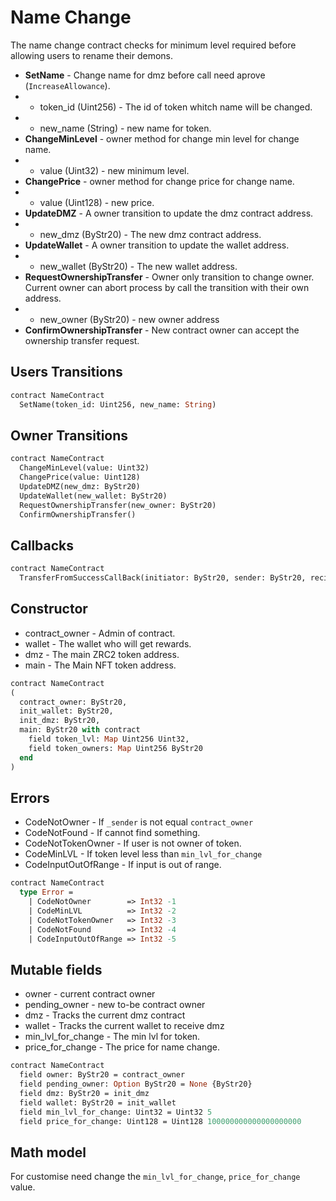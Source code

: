 # Name Change

The name change contract checks for minimum level required before allowing users to rename their demons.

 * **SetName** - Change name for dmz before call need aprove (`IncreaseAllowance`).
 * - token_id (Uint256) - The id of token whitch name will be changed.
 * - new_name (String) - new name for token.
 * **ChangeMinLevel** - owner method for change min level for change name.
 * - value (Uint32) - new minimum level.
 * **ChangePrice** - owner method for change price for change name.
 * - value (Uint128) - new price.
 * **UpdateDMZ** - A owner transition to update the dmz contract address.
 * - new_dmz (ByStr20) - The new dmz contract address.
 * **UpdateWallet** - A owner transition to update the wallet address.
 * - new_wallet (ByStr20) - The new wallet address.
 * **RequestOwnershipTransfer** - Owner only transition to change owner. Current owner can abort process by call the transition with their own address.
 * - new_owner (ByStr20) - new owner address
 * **ConfirmOwnershipTransfer** - New contract owner can accept the ownership transfer request.

## Users Transitions
```Ocaml
contract NameContract
  SetName(token_id: Uint256, new_name: String)
```

## Owner Transitions
```Ocaml
contract NameContract
  ChangeMinLevel(value: Uint32)
  ChangePrice(value: Uint128)
  UpdateDMZ(new_dmz: ByStr20)
  UpdateWallet(new_wallet: ByStr20)
  RequestOwnershipTransfer(new_owner: ByStr20)
  ConfirmOwnershipTransfer()
```

## Callbacks
```Ocaml
contract NameContract
  TransferFromSuccessCallBack(initiator: ByStr20, sender: ByStr20, recipient: ByStr20, amount: Uint128)
```

## Constructor

 * contract_owner - Admin of contract.
 * wallet - The wallet who will get rewards.
 * dmz - The main ZRC2 token address.
 * main - The Main NFT token address.

```Ocaml
contract NameContract
(
  contract_owner: ByStr20,
  init_wallet: ByStr20,
  init_dmz: ByStr20,
  main: ByStr20 with contract
    field token_lvl: Map Uint256 Uint32,
    field token_owners: Map Uint256 ByStr20
  end
)
```

## Errors

 * CodeNotOwner - If `_sender` is not equal `contract_owner`
 * CodeNotFound - If cannot find something.
 * CodeNotTokenOwner - If user is not owner of token.
 * CodeMinLVL - If token level less than `min_lvl_for_change`
 * CodeInputOutOfRange - If input is out of range.

```Ocaml
contract NameContract
  type Error =
    | CodeNotOwner        => Int32 -1
    | CodeMinLVL          => Int32 -2
    | CodeNotTokenOwner   => Int32 -3
    | CodeNotFound        => Int32 -4
    | CodeInputOutOfRange => Int32 -5
```

## Mutable fields
 * owner - current contract owner
 * pending_owner - new to-be contract owner
 * dmz - Tracks the current dmz contract
 * wallet - Tracks the current wallet to receive dmz
 * min_lvl_for_change - The min lvl for token.
 * price_for_change - The price for name change.

```Ocaml
contract NameContract
  field owner: ByStr20 = contract_owner
  field pending_owner: Option ByStr20 = None {ByStr20}
  field dmz: ByStr20 = init_dmz
  field wallet: ByStr20 = init_wallet
  field min_lvl_for_change: Uint32 = Uint32 5
  field price_for_change: Uint128 = Uint128 100000000000000000000
```

## Math model

For customise need change the `min_lvl_for_change`, `price_for_change` value.
